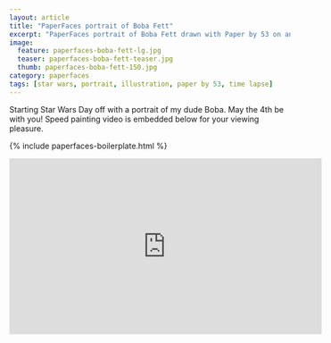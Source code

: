 ```yaml
---
layout: article
title: "PaperFaces portrait of Boba Fett"
excerpt: "PaperFaces portrait of Boba Fett drawn with Paper by 53 on an iPad."
image: 
  feature: paperfaces-boba-fett-lg.jpg
  teaser: paperfaces-boba-fett-teaser.jpg
  thumb: paperfaces-boba-fett-150.jpg
category: paperfaces
tags: [star wars, portrait, illustration, paper by 53, time lapse]
---
```


Starting Star Wars Day off with a portrait of my dude Boba. May the 4th be with you! Speed painting video is embedded below for your viewing pleasure.

{% include paperfaces-boilerplate.html %}

<iframe width="560" height="315" src="http://www.youtube.com/embed/XvVoXgxwrMA" frameborder="0"> </iframe>
